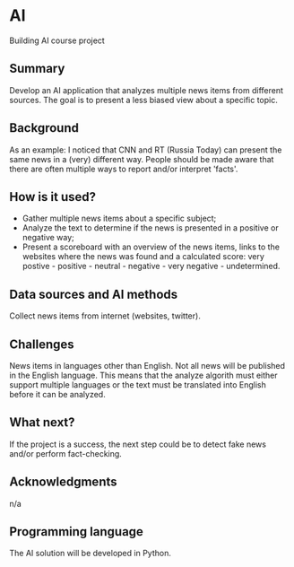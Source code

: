 # AI
Building AI course project 

## Summary
Develop an AI application that analyzes multiple news items from different sources. The goal is to present a less biased view about a specific topic.  

## Background
As an example: I noticed that CNN and RT (Russia Today) can present the same news in a (very) different way. People should be made aware that there are often multiple ways to report and/or interpret 'facts'.

## How is it used?
* Gather multiple news items about a specific subject;
* Analyze the text to determine if the news is presented in a positive or negative way;
* Present a scoreboard with an overview of the news items, links to the websites where the news was found and a calculated score: very postive - positive - neutral - negative - very negative - undetermined. 

## Data sources and AI methods
Collect news items from internet (websites, twitter).

## Challenges
News items in languages other than English. Not all news will be published in the English language. This means that the analyze algorith must either support multiple languages or the text must be translated into English before it can be analyzed.

## What next?
If the project is a success, the next step could be to detect fake news and/or perform fact-checking.

## Acknowledgments
n/a

## Programming language 
The AI solution will be developed in Python.
